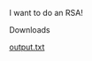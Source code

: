 I want to do an RSA!

Downloads

[output.txt](https://static.redpwn.net/uploads/aaa49d90f7e2f6dda3ed8476879729955fefd68130dbc678e7d872dc2bcd825b/output.txt)
